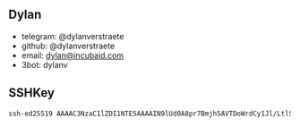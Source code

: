 ## Dylan

- telegram: @dylanverstraete 
- github: @dylanverstraete
- email: dylan@incubaid.com 
- 3bot: dylanv

## SSHKey

```bash
ssh-ed25519 AAAAC3NzaC1lZDI1NTE5AAAAIN9lUd0A8pr7Bmjh5AVTDoWrdCy1Jl/LtlSIgHRH9PEV dylan_verstraete1@hotmail.com
```

